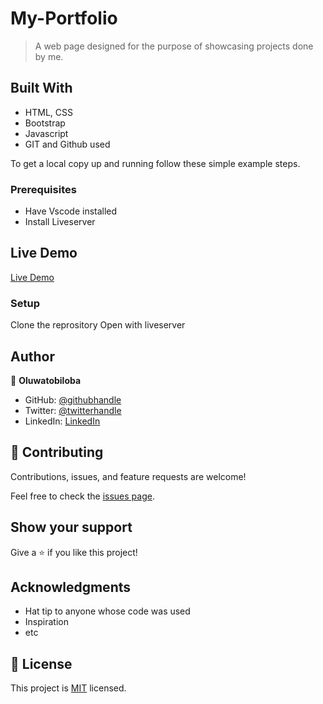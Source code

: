 # My-Portfolio

> A web page designed for the purpose of showcasing projects done by me.


## Built With

- HTML, CSS
- Bootstrap
- Javascript
- GIT and Github used


To get a local copy up and running follow these simple example steps.

### Prerequisites

- Have Vscode installed 
- Install Liveserver

## Live Demo

[Live Demo](https://tobidechampportfolio.netlify.app/)

### Setup
Clone the reprository
Open with liveserver

## Author

👤 **Oluwatobiloba**

- GitHub: [@githubhandle](https://github.com/tobidechamp15)
- Twitter: [@twitterhandle](https://twitter.com/tobidechamp15)
- LinkedIn: [LinkedIn](https://www.linkedin.com/in/tobiloba-oluwadare-4bba71249/)


## 🤝 Contributing

Contributions, issues, and feature requests are welcome!

Feel free to check the [issues page](../../issues/).

## Show your support

Give a ⭐️ if you like this project!

## Acknowledgments

- Hat tip to anyone whose code was used
- Inspiration
- etc

## 📝 License

This project is [MIT](./LICENSE) licensed.
